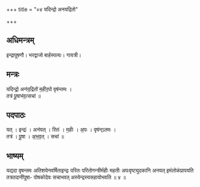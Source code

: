 +++
title = "०४ यदिन्द्रो अनयद्रितो"

+++
## अधिमन्त्रम्
इन्द्रापूषणौ। भरद्वाजो बार्हस्पत्यः। गायत्री।

## मन्त्रः
यदिन्द्रो॒ अन॑य॒द्रितो॑ म॒हीर॒पो वृष॑न्तमः ।  
तत्र॑ पू॒षाभ॑व॒त्सचा॑ ॥

## पदपाठः
यत् । इन्द्रः॑ । अन॑यत् । रितः॑ । म॒हीः । अ॒पः । वृष॑न्ऽतमः ।  
तत्र॑ । पू॒षा । अ॒भ॒व॒त् । सचा॑ ॥

## भाष्यम्
यद्यदा वृषन्तमः अतिशयेनवर्षिताइन्द्रः परितः परितोगन्त्रीर्महीः महतीः अपःवृष्ट्युदकानि अनयत् इमंलोकंप्रापयति तत्रतदानींपूषा- पोषकोदेवः सचाभवत् अस्येन्द्रस्यसहायोभवति ॥ ४ ॥